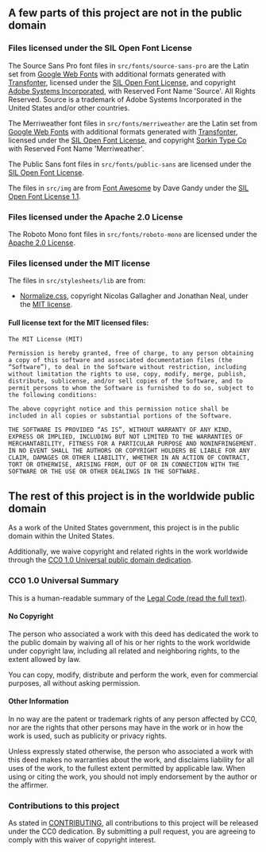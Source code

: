 ## A few parts of this project are not in the public domain

### Files licensed under the SIL Open Font License

The Source Sans Pro font files in `src/fonts/source-sans-pro` are the Latin set from [Google Web Fonts](https://fonts.google.com/specimen/Source+Sans+Pro) with additional formats generated with [Transfonter](https://transfonter.org/), licensed under the [SIL Open Font License](http://scripts.sil.org/cms/scripts/page.php?item_id=OFL), and copyright [Adobe Systems Incorporated](http://www.adobe.com/), with Reserved Font Name 'Source'. All Rights Reserved. Source is a trademark of Adobe Systems Incorporated in the United States and/or other countries.

The Merriweather font files in `src/fonts/merriweather` are the Latin set from [Google Web Fonts](https://fonts.google.com/specimen/Merriweather) with additional formats generated with [Transfonter](https://transfonter.org/), licensed under the [SIL Open Font License](http://scripts.sil.org/cms/scripts/page.php?item_id=OFL), and copyright [Sorkin Type Co](www.sorkintype.com) with Reserved Font Name 'Merriweather'.

The Public Sans font files in `src/fonts/public-sans` are licensed under the [SIL Open Font License](http://scripts.sil.org/cms/scripts/page.php?item_id=OFL).

The files in `src/img` are from [Font Awesome](http://fontawesome.io/) by Dave Gandy under the [SIL Open Font License 1.1](http://scripts.sil.org/OFL).

### Files licensed under the Apache 2.0 License

The Roboto Mono font files in `src/fonts/roboto-mono` are licensed under the [Apache 2.0 License](http://www.apache.org/licenses/LICENSE-2.0).

### Files licensed under the MIT license

The files in `src/stylesheets/lib` are from:

* [Normalize.css](https://github.com/necolas/normalize.css), copyright Nicolas Gallagher and Jonathan Neal, under the [MIT license](https://github.com/necolas/normalize.css/blob/master/LICENSE.md).

#### Full license text for the MIT licensed files:

```
The MIT License (MIT)

Permission is hereby granted, free of charge, to any person obtaining a copy of this software and associated documentation files (the “Software”), to deal in the Software without restriction, including without limitation the rights to use, copy, modify, merge, publish, distribute, sublicense, and/or sell copies of the Software, and to permit persons to whom the Software is furnished to do so, subject to the following conditions:

The above copyright notice and this permission notice shall be included in all copies or substantial portions of the Software.

THE SOFTWARE IS PROVIDED “AS IS”, WITHOUT WARRANTY OF ANY KIND, EXPRESS OR IMPLIED, INCLUDING BUT NOT LIMITED TO THE WARRANTIES OF MERCHANTABILITY, FITNESS FOR A PARTICULAR PURPOSE AND NONINFRINGEMENT. IN NO EVENT SHALL THE AUTHORS OR COPYRIGHT HOLDERS BE LIABLE FOR ANY CLAIM, DAMAGES OR OTHER LIABILITY, WHETHER IN AN ACTION OF CONTRACT, TORT OR OTHERWISE, ARISING FROM, OUT OF OR IN CONNECTION WITH THE SOFTWARE OR THE USE OR OTHER DEALINGS IN THE SOFTWARE.
```

## The rest of this project is in the worldwide public domain

As a work of the United States government, this project is in the public domain within the United States.

Additionally, we waive copyright and related rights in the work worldwide through the [CC0 1.0 Universal public domain dedication](https://creativecommons.org/publicdomain/zero/1.0/).

### CC0 1.0 Universal Summary

This is a human-readable summary of the [Legal Code (read the full text)](https://creativecommons.org/publicdomain/zero/1.0/legalcode).

#### No Copyright

The person who associated a work with this deed has dedicated the work to the public domain by waiving all of his or her rights to the work worldwide under copyright law, including all related and neighboring rights, to the extent allowed by law.

You can copy, modify, distribute and perform the work, even for commercial purposes, all without asking permission.

#### Other Information

In no way are the patent or trademark rights of any person affected by CC0, nor are the rights that other persons may have in the work or in how the work is used, such as publicity or privacy rights.

Unless expressly stated otherwise, the person who associated a work with this deed makes no warranties about the work, and disclaims liability for all uses of the work, to the fullest extent permitted by applicable law. When using or citing the work, you should not imply endorsement by the author or the affirmer.

### Contributions to this project

As stated in [CONTRIBUTING](CONTRIBUTING.md), all contributions to this project will be released under the CC0 dedication. By submitting a pull request, you are agreeing to comply with this waiver of copyright interest.

